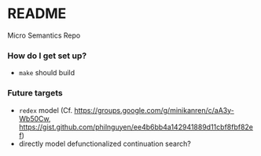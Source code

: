 # README #

Micro Semantics Repo

### How do I get set up? ###

* `make` should build 

### Future targets ###

* `redex` model 
  (Cf. https://groups.google.com/g/minikanren/c/aA3y-Wb50Cw, 
       https://gist.github.com/philnguyen/ee4b6bb4a142941889d11cbf8fbf82ef)
* directly model defunctionalized continuation search? 

